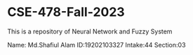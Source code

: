 # CSE-478-Fall-2023
This is a repository of Neural Network and Fuzzy System

Name: Md.Shafiul Alam
ID:19202103327
Intake:44
Section:03
